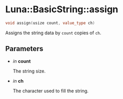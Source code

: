 # Luna::BasicString::assign

```c++
void assign(usize count, value_type ch)
```

Assigns the string data by `count` copies of `ch`. 



## Parameters
* *in* **count**

    The string size. 

* *in* **ch**

    The character used to fill the string. 

